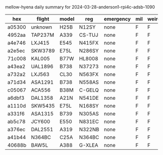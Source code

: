 mellow-hyena daily summary for 2024-03-28-anderson1-rpi4c-adsb-1090

|hex|flight|model|reg|emergency|mil|weirdo|
|--|--|--|--|--|--|--|
|a05300|unknown|H25B|N12SY|none|F|F|
|4952aa|TAP237M|A339|CS-TUJ|none|F|F|
|a4e746|LXJ415|E545|N415FX|none|F|F|
|a2e5ec|SKW3789|E75L|N286SY|none|F|F|
|71c008|KAL005|B77W|HL8008|none|F|F|
|a43ea2|UAL1896|B738|N37273|none|F|F|
|a732a2|LXJ563|CL30|N563FX|none|F|F|
|a71d34|ASA1291|B738|N558AS|none|F|F|
|c05067|ACA556|B38M|C-GELQ|none|F|F|
|a6dbf3|DAL1358|A21N|N541DE|none|F|F|
|a1110d|SKW5435|E75L|N168SY|none|F|F|
|a331f6|ASA1315|B739|N305AS|none|F|F|
|ab5c78|JCY600|E550|N831EC|none|F|F|
|a376ec|DAL2551|A319|N322NB|none|F|F|
|a41b44|N364BC|C25A|N364BC|none|F|F|
|40688b|BAW5L|A388|G-XLEA|none|F|F|
